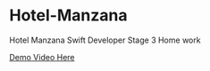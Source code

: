 # Hotel-Manzana
Hotel Manzana Swift Developer Stage 3 Home work

[Demo Video Here](https://youtu.be/e6cOz4wEPPQ)
